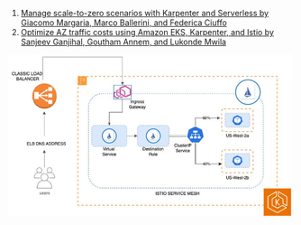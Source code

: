 
1. [Manage scale-to-zero scenarios with Karpenter and Serverless by Giacomo Margaria, Marco Ballerini, and Federica Ciuffo](https://aws.amazon.com/blogs/containers/manage-scale-to-zero-scenarios-with-karpenter-and-serverless/)
1. [Optimize AZ traffic costs using Amazon EKS, Karpenter, and Istio by Sanjeev Ganjihal, Goutham Annem, and Lukonde Mwila ](https://aws.amazon.com/blogs/containers/optimize-az-traffic-costs-using-amazon-eks-karpenter-and-istio/)
  <img src="./images/Istio-EKS-Karpenter-architecture.png" title="Istio-EKS-Karpenter-architecture.png" width="900"/>